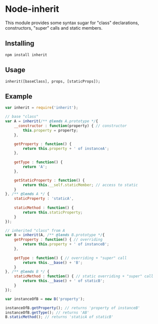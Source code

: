 Node-inherit
============
This module provides some syntax sugar for "class" declarations, constructors, "super" calls and static members.

Installing
------------
    npm install inherit

Usage
------------
    inherit([baseClass], props, [staticProps]);
    
Example
------------
```javascript
var inherit = require('inherit');

// base "class"
var A = inherit(/** @lends A.prototype */{
    __constructor : function(property) { // constructor
        this.property = property;
    },

    getProperty : function() {
        return this.property + ' of instanceA';
    },
    
    getType : function() {
        return 'A';
    },

    getStaticProperty : function() {
        return this.__self.staticMember; // access to static
    }
}, /** @lends A */ {    
    staticProperty : 'staticA',
    
    staticMethod : function() {
        return this.staticProperty;
    }
});

// inherited "class" from A
var B = inherit(A, /** @lends B.prototype */{
    getProperty : function() { // overriding
        return this.property + ' of instanceB';
    },
    
    getType : function() { // overriding + "super" call
        return this.__base() + 'B';
    }
}, /** @lends B */ {
    staticMethod : function() { // static overriding + "super" call
        return this.__base() + ' of staticB';
    }
});

var instanceOfB = new B('property');

instanceOfB.getProperty(); // returns 'property of instanceB'
instanceOfB.getType(); // returns 'AB'
B.staticMethod(); // returns 'staticA of staticB'
```

